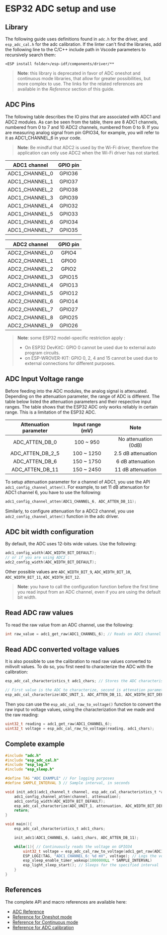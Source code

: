 
# ESP32 ADC setup and use

## Library
The following guide uses definitions found in `adc.h` for the driver, and `esp_adc_cal.h` for the adc calibration. If the linter can't find the libraries, add the following line to the C/C++ include path in Vscode parameters to recursively search them:
```
<ESP install folder>/esp-idf/components/driver/**
```
> **Note**: this library is deprecated in favor of ADC oneshot and continuous mode libraries, that allow for greater possibilities, but more complex to use. The links for the related references are available in the *Reference* section of this guide.

## ADC Pins
The following table describes the IO pins that are associated with ADC1 and ADC2 modules. As can be seen from the table, there are 8 ADC1 channels, numbered from 0 to 7 and 10 ADC2 channels, numbered from 0 to 9. If you are measuring analog signal from pin GPIO34, for example, you will refer to it as ADC1_CHANNEL_6 in your code.<br>
> **Note**: Be mindful that ADC2 is used by the Wi-Fi driver, therefore the application can only use ADC2 when the Wi-Fi driver has not started.

|  ADC1 channel  | GPIO pin |
|:--------------:|:--------:|
| ADC1_CHANNEL_0 | GPIO36   |
| ADC1_CHANNEL_1 | GPIO37   |
| ADC1_CHANNEL_2 | GPIO38   |
| ADC1_CHANNEL_3 | GPIO39   |
| ADC1_CHANNEL_4 | GPIO32   |
| ADC1_CHANNEL_5 | GPIO33   |
| ADC1_CHANNEL_6 | GPIO34   |
| ADC1_CHANNEL_7 | GPIO35   |

|  ADC2 channel  | GPIO pin |
|:--------------:|:--------:|
| ADC2_CHANNEL_0 | GPIO4    |
| ADC2_CHANNEL_1 | GPIO0    |
| ADC2_CHANNEL_2 | GPIO2    |
| ADC2_CHANNEL_3 | GPIO15   |
| ADC2_CHANNEL_4 | GPIO13   |
| ADC2_CHANNEL_5 | GPIO12   |
| ADC2_CHANNEL_6 | GPIO14   |
| ADC2_CHANNEL_7 | GPIO27   |
| ADC2_CHANNEL_8 | GPIO25   |
| ADC2_CHANNEL_9 | GPIO26   |

> **Note**: some ESP32 model-specific restriction apply :
> - On ESP32 DevKitC: GPIO 0 cannot be used due to external auto program circuits.
> - on ESP-WROVER-KIT: GPIO 0, 2, 4 and 15 cannot be used due to external connections for different purposes.

## ADC Input Voltage range
Before feeding into the ADC modules, the analog signal is attenuated. Depending on the attenuation parameter, the range of ADC is different. The table below listed the attenuation parameters and their respective input ranges. The table shows that the ESP32 ADC only works reliably in certain range. This is a limitation of the ESP32 ADC.

| Attenuation parameter | Input range (mV) |         Note         |
|:---------------------:|:----------------:|:--------------------:|
| ADC_ATTEN_DB_0        | 100 ~ 950        | No attenuation (0dB) |
| ADC_ATTEN_DB_2_5      | 100 ~ 1250       | 2.5 dB attenuation   |
| ADC_ATTEN_DB_6        | 150 ~ 1750       | 6 dB attenuation     |
| ADC_ATTEN_DB_11       | 150 ~ 2450       | 11 dB attenuation    |

To setup attenuation parameter for a channel of ADC1, you use the API `adc1_config_channel_atten()`. For example, to set 11 dB attenuation for ADC1 channel 6, you have to use the following:
```C
adc1_config_channel_atten(ADC1_CHANNEL_6, ADC_ATTEN_DB_11);
```
Similarly, to configure attenuation for a ADC2 channel, you use `adc2_config_channel_atten()` function in the adc driver.

## ADC bit width configuration
By default, the ADC uses 12-bits wide values. Use the following:
```C
adc1_config_width(ADC_WIDTH_BIT_DEFAULT);
// or if you are using ADC2 :
adc2_config_width(ADC_WIDTH_BIT_DEFAULT);
```
Other possible values are `ADC_WIDTH_BIT_9`, `ADC_WIDTH_BIT_10`, `ADC_WIDTH_BIT_11`, `ADC_WIDTH_BIT_12`.
> **Note**: you have to call the configuration function before the first time you read input from an ADC channel, even if you are using the default bit width.

## Read ADC raw values
To read the raw value from an ADC channel, use the following:
```C
int raw_value = adc1_get_raw(ADC1_CHANNEL_6); // Reads on ADC1 channel 6
```

## Read ADC converted voltage values
It is also possible to use the calibration to read raw values converted to milivolt values. To do so, you first need to characterize the ADC with the calibration:
```C
esp_adc_cal_characteristics_t adc1_chars; // Stores the ADC characteristics

// First value is the ADC to characterize, second is attenation parameter as seen previously
esp_adc_cal_characterize(ADC_UNIT_1, ADC_ATTEN_DB_11, ADC_WIDTH_BIT_DEFAULT, 0, &adc1_chars);
```
Then you can use the `esp_adc_cal_raw_to_voltage()` function to convert the raw input to voltage values, using the characterization that we made and the raw reading:
```C
uint32_t reading = adc1_get_raw(ADC1_CHANNEL_6);
uint32_t voltage = esp_adc_cal_raw_to_voltage(reading, adc1_chars);
```

## Complete example
```C
#include "adc.h"
#include "esp_adc_cal.h"
#include "esp_log.h"
#include "esp_sleep.h"

#define TAG "ADC EXAMPLE" // For logging purposes
#define SAMPLE_INTERVAL 3 // Sample interval, in seconds

void init_adc1(adc1_channel_t channel, esp_adc_cal_characteristics_t *adc_chars, adc_atten_t attenuation){
	adc1_config_channel_atten(channel, attenuation);
	adc1_config_width(ADC_WIDTH_BIT_DEFAULT);
	esp_adc_cal_characterize(ADC_UNIT_1, attenuation, ADC_WIDTH_BIT_DEFAULT, 0, adc_chars);
	return;
}

void main(){
	esp_adc_cal_characteristics_t adc1_chars;

	init_adc1(ADC1_CHANNEL_6, &adc1_chars, ADC_ATTEN_DB_11);

	while(1){ // Continuously reads the voltage on GPIO34
		uint32_t voltage = esp_adc_cal_raw_to_voltage(adc1_get_raw(ADC1_CHANNEL_6), adc1_chars);
		ESP_LOGI(TAG, "ADC1_CHANNEL_6: %d mV", voltage); // Logs the voltage value
		esp_sleep_enable_timer_wakeup(1000000LL * SAMPLE_INTERVAL)
		esp_light_sleep_start(); // Sleeps for the specified interval
	}
}
```

## References
The complete API and macro references are available here: <br>
- [ADC Reference](https://docs.espressif.com/projects/esp-idf/en/release-v3.3/api-reference/peripherals/adc.html)
- [Reference for Oneshot mode](https://docs.espressif.com/projects/esp-idf/en/latest/esp32/api-reference/peripherals/adc_oneshot.html)
- [Reference for Continuous mode](https://docs.espressif.com/projects/esp-idf/en/latest/esp32/api-reference/peripherals/adc_continuous.html)
- [Reference for ADC calibration](https://docs.espressif.com/projects/esp-idf/en/latest/esp32/api-reference/peripherals/adc_calibration.html)
